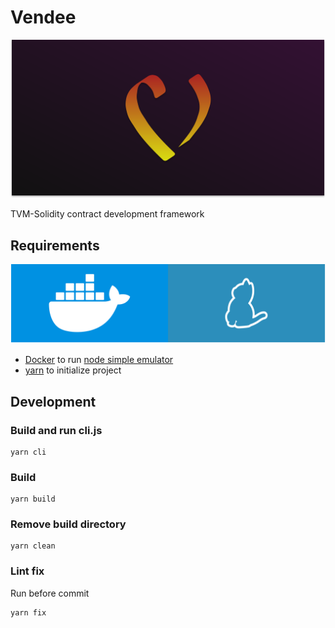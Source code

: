 # Vendee

![cover](docs/cover.svg)

TVM-Solidity contract development framework

## Requirements

![requirements](docs/requirements.svg)

* [Docker](https://www.docker.com) to run [node simple emulator](https://github.com/tonlabs/evernode-se)
* [yarn](https://yarnpkg.com) to initialize project

## Development

### Build and run cli.js

```shell
yarn cli
```

### Build

```shell
yarn build
```

### Remove build directory

```shell
yarn clean
```

### Lint fix

Run before commit
```shell
yarn fix
```